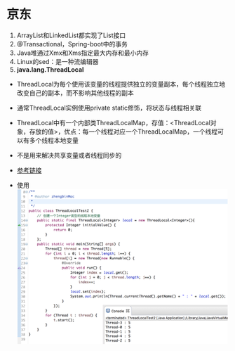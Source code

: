 # 京东
1. ArrayList和LinkedList都实现了List接口
2. @Transactional，Spring-boot中的事务
3. Java堆通过Xmx和Xms指定最大内存和最小内存
4. Linux的sed：是一种流编辑器
5. **java.lang.ThreadLocal**
* ThreadLocal为每个使用该变量的线程提供独立的变量副本，每个线程独立地改变自己的副本，而不影响其他线程的副本
* 通常ThreadLocal实例使用private static修饰，将状态与线程相关联
* ThreadLocal中有一个内部类ThreadLocalMap，存值：<ThreadLocal对象，存放的值>，优点：每一个线程对应一个ThreadLocalMap，一个线程可以有多个线程本地变量

* 不是用来解决共享变量或者线程同步的
* [参考链接](http://www.cnblogs.com/zhengbin/p/5674638.html)
* 使用
![](./img/threadlocal.png)

